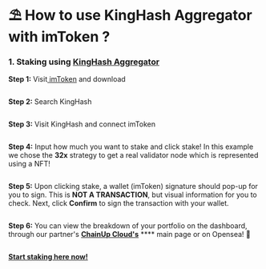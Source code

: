# ⛱ How to use KingHash Aggregator with imToken ?

### 1.  Staking using [KingHash Aggregator](https://www.kinghash.com/)

**Step 1:**  Visit[ imToken](https://token.im/download) and download

<figure><img src="../../.gitbook/assets/image (9).png" alt=""><figcaption></figcaption></figure>

**Step 2:**  Search KingHash

<figure><img src="../../.gitbook/assets/image (3).png" alt=""><figcaption></figcaption></figure>

**Step 3:** Visit KingHash and connect imToken

<figure><img src="../../.gitbook/assets/image (7) (1).png" alt=""><figcaption></figcaption></figure>

**Step 4:** Input how much you want to stake and click stake! In this example we chose the **32x** strategy to get a real validator node which is represented using a NFT!

<figure><img src="../../.gitbook/assets/4ce2cc2ff9c9f62161166b9fc16a542.png" alt=""><figcaption></figcaption></figure>

**Step 5:** Upon clicking stake, a wallet (imToken) signature should pop-up for you to sign. This is **NOT A TRANSACTION**, but visual information for you to check. Next, click **Confirm** to sign the transaction with your wallet.

<figure><img src="../../.gitbook/assets/5dc83d3e99c523d3c716b2c0b157048.png" alt=""><figcaption></figcaption></figure>

**Step 6:** You can view the breakdown of your portfolio on the dashboard, through our partner's [**ChainUp Cloud's**](https://cloud.chainup.com/app/eth2.0) **** main page or on Opensea! :ship:

<figure><img src="../../.gitbook/assets/415add8b4ff33203135848cc68ebc63.png" alt=""><figcaption></figcaption></figure>

****[**Start staking here now!**](https://www.kinghash.com/)****
